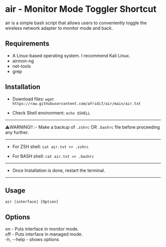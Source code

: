 # air - Monitor Mode Toggler Shortcut
air is a simple bash script that allows users to conveniently toggle the wireless network adapter to monitor mode and back.

## Requirements

- A Linux-based operating system. I recommend Kali Linux.
- airmon-ng
- net-tools
- grep

## Installation

- Download files:
```wget https://raw.githubusercontent.com/afridi7/air/main/air.txt```

- Check Shell environment:
```echo $SHELL```

***
⚠️WARNING‼️ :- Make a backup of ```.zshrc``` OR ```.bashrc``` file before proceeding any further.
***

- For ZSH shell:
```cat air.txt >> .zshrc```

- For BASH shell:
```cat air.txt >> .bashrc```

***
- Once Installation is done, restart the terminal.
***

## Usage

```air [interface] [Option] ```

## Options

on  - Puts interface in monitor mode.\
off - Puts interface in managed mode.\
-h, --help  - shows options
